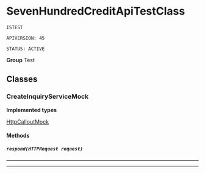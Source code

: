 # SevenHundredCreditApiTestClass

`ISTEST`

`APIVERSION: 45`

`STATUS: ACTIVE`



**Group** Test

## Classes
### CreateInquiryServiceMock

**Implemented types**

[HttpCalloutMock](HttpCalloutMock)

#### Methods
##### `respond(HTTPRequest request)`
---

---
